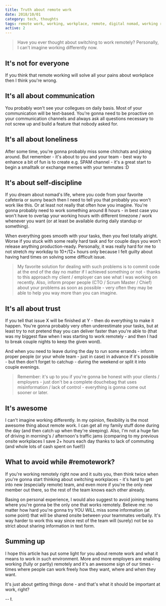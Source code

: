 ```yaml
---
title: Truth about remote work
date: 2018/10/01
category: tech, thoughts
tags: remote work, working, workplace, remote, digital nomad, working remotely
active: 2
---
```


> Have you ever thought about switching to work remotely?
> Personally, I can't imagine working differently now.

## It's not for everyone

If you think that remote working will solve all your pains about workplace then I think you're wrong.

## It's all about communication

You probably won't see your collegues on daily basis. Most of your communication will be text-based. You're gonna need to be proactive on your communication channels and always ask all questions necessary to not screw up and build a feature that nobody asked for.

## It's all about loneliness

After some time, you're gonna probably miss some chitchats and joking around. But remember - it's about to you and your team - best way to enhance a bit of fun is to create e.g. SPAM channel - it's a great start to begin a smalltalk or exchange memes with your temmates :D

## It's about self-discipline

If you dream about nomad's life, where you code from your favorite cafeteria or sunny beach then I need to tell you that probably you won't work like this. Or at least not really that often how you imagine. You're gonna probably need to work something around 8 hours - in best case you won't have to overlap your working hours with different timezone / work whenever you want (or at least be available during daily standup or something).

When everything goes smooth with your tasks, then you feel totally alright. Worse if you stuck with some really hard task and for couple days you won't release anything production-ready. Personally, it was really hard for me to not stretch my workday to 10+/12+ hours only because I felt guilty about having hard times on solving some difficult issue.

> My favorite solution for dealing with such problems is to commit code at the end of the day no matter if I achieved something or not - thanks to this approach my client / employer can see what I was working on recently.
> Also, inform proper people (CTO / Scrum Master / Chief) about your problems as soon as possible - very often they may be able to help you way more than you can imagine.

## It's all about trust

If you tell that issue X will be finished at Y - then do everything to make it happen. You're gonna probably very often underestimate your tasks, but at least try to not pretend thay you can deliver faster than you're able to (that was my biggest flaw when I was starting to work remotely - and then I had to break couple nights to keep the given word).

And when you need to leave during the day to run some errands - inform proper people (or your whole team - just in case) in advance if it's possible - but then don't forget to catchup - during the weekend or split it into couple evenings.

> Remember: it's up to you if you're gonna be honest with your clients / employers - just don't be a complete douchebag that uses misinformation / lack of control - everything is gonna come out sooner or later.

## It's awesome

I can't imagine working differently. In my opinion, flexibility is the most awesome thing about remote work. I can get all my family stuff done during the day (and then catch up when they're sleeping). Also, I'm not a huge fan of driving in morning's / afternoon's traffic jams (comparing to my previous onsite workplaces I save 2+ hours each day thanks to lack of commuting (and whole lots of cash spent on fuel!))

## What to avoid while #remotework?

If you're working remotely right now and it suits you, then think twice when you're gonna start thinking about switching workplaces - it's hard to get into new (especially remote) team, and even more if you're the only new member out there, so the rest of the team knows each other already.

Basing on personal experience, I would also suggest to avoid joining teams where you're gonna be the only one that works remotely. Believe me: no matter how hard you're gonna try YOU WILL miss some information (at some point) that will be shared onsite between your teammates verbally. It's way harder to work this way since rest of the team will (surely) not be so strict about sharing information in text form.

## Summing up

I hope this article has put some light for you about remote work and what it means to work in such environment. More and more employers are enabling working (fully or partly) remotely and it's an awesome sign of our times - times where people can work freely how they want, where and when they want.

It's just about getting things done - and that's what it should be important at work, right?

-- ł.
